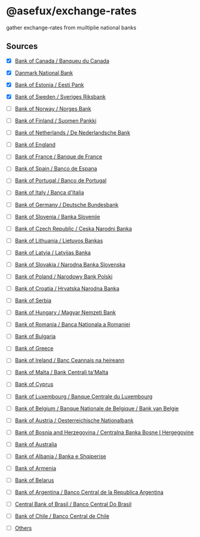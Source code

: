 # @asefux/exchange-rates

gather exchange-rates from muiltiplie national banks


## Sources

- [x] [Bank of Canada / Banqueu du Canada](https://www.bankofcanada.ca/)
- [x] [Danmark National Bank](http://www.nationalbanken.dk/en)
- [x] [Bank of Estonia / Eesti Pank](https://eestipank.ee/en)
- [x] [Bank of Sweden / Sveriges Riksbank](https://www.riksbank.se/en-gb/)
- [ ] [Bank of Norway / Norges Bank](https://www.norges-bank.no/en/)
- [ ] [Bank of Finland / Suomen Pankki](https://www.suomenpankki.fi/en/)
- [ ] [Bank of Netherlands / De Nederlandsche Bank](https://www.dnb.nl/en/)
- [ ] [Bank of England](https://www.bankofengland.co.uk/)
- [ ] [Bank of France / Banque de France](https://www.banque-france.fr/en)
- [ ] [Bank of Spain / Banco de Espana](https://www.bde.es/bde/en/)
- [ ] [Bank of Portugal / Banco de Portugal](https://www.bportugal.pt/en)
- [ ] [Bank of Italy / Banca d'Italia](https://www.bancaditalia.it/)
- [ ] [Bank of Germany / Deutsche Bundesbank](https://www.bundesbank.de/en/)
- [ ] [Bank of Slovenia / Banka Slovenije](https://www.bsi.si/en/)
- [ ] [Bank of Czech Republic / Ceska Narodni Banka](https://www.cnb.cz/en/index.html)
- [ ] [Bank of Lithuania / Lietuvos Bankas](https://www.lb.lt/)
- [ ] [Bank of Latvia / Latvijas Banka](https://www.bank.lv/en/)
- [ ] [Bank of Slovakia / Narodna Banka Slovenska](https://www.nbs.sk/en/home)
- [ ] [Bank of Poland / Narodowy Bank Polski](https://www.nbp.pl/)
- [ ] [Bank of Croatia / Hrvatska Narodna Banka](https://www.hnb.hr/home)
- [ ] [Bank of Serbia ](https://www.nbs.rs/internet/english)
- [ ] [Bank of Hungary / Magyar Nemzeti Bank](https://www.mnb.hu/en/)
- [ ] [Bank of Romania / Banca Nationala a Romaniei](https://www.bnro.ro/Home.aspx)
- [ ] [Bank of Bulgaria](http://www.bnb.bg/?toLang=_EN)
- [ ] [Bank of Greece](https://www.bankofgreece.gr/en/homepage)
- [ ] [Bank of Ireland / Banc Ceannais na heireann](https://www.centralbank.ie/)
- [ ] [Bank of Malta / Bank Centrali ta'Malta](https://www.centralbankmalta.org/)
- [ ] [Bank of Cyprus](https://www.centralbank.cy/en/home)
- [ ] [Bank of Luxembourg / Banque Centrale du Luxembourg](http://www.bcl.lu/en/index.html)
- [ ] [Bank of Belgium / Banque Nationale de Belgique / Bank van Belgie](https://www.nbb.be/en)
- [ ] [Bank of Austria / Oesterreichische Nationalbank](https://www.oenb.at/en/)
- [ ] [Bank of Bosnia and Herzegovina / Centralna Banka Bosne I Hergegovine](https://www.cbbh.ba/?lang=en)
- [ ] [Bank of Australia](https://www.rba.gov.au/)
- [ ] [Bank of Albania / Banka e Shqiperise](https://www.bankofalbania.org/home/)
- [ ] [Bank of Armenia ](https://www.cba.am/en/sitepages/default.aspx)
- [ ] [Bank of Belarus](http://www.nbrb.by/engl/)
- [ ] [Bank of Argentina / Banco Central de la Republica Argentina](http://www.bcra.gob.ar/default.asp)
- [ ] [Central Bank of Brasil / Banco Central Do Brasil](https://www.bcb.gov.br/en)
- [ ] [Bank of Chile / Banco Central de Chile](https://www.bcentral.cl/en/web/banco-central)


- [ ] [Others](https://www.bis.org/cbanks.htm)
